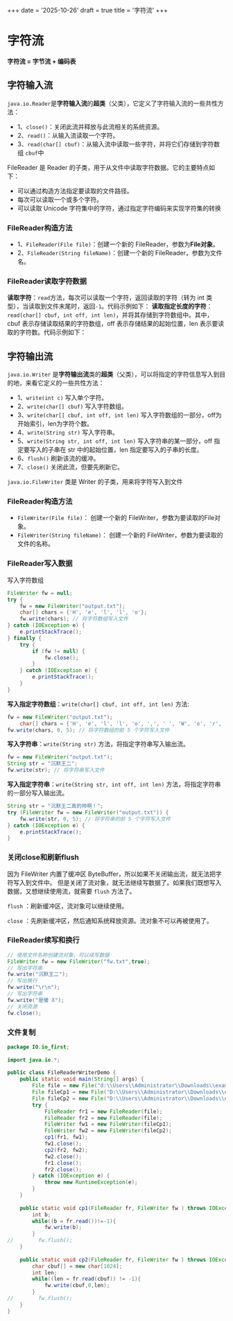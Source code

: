 +++
date = '2025-10-26'
draft = true
title = '字符流'
+++

# 字符流
**字符流 = 字节流 + 编码表**
## 字符输入流
`java.io.Reader`是**字符输入流**的**超类**（父类），它定义了字符输入流的一些共性方法：

- 1、`close()`：关闭此流并释放与此流相关的系统资源。
- 2、`read()`：从输入流读取一个字符。
- 3、`read(char[] cbuf)`：从输入流中读取一些字符，并将它们存储到字符数组 `cbuf`中

FileReader 是 Reader 的子类，用于从文件中读取字符数据。它的主要特点如下：

- 可以通过构造方法指定要读取的文件路径。
- 每次可以读取一个或多个字符。
- 可以读取 Unicode 字符集中的字符，通过指定字符编码来实现字符集的转换
### FileReader构造方法
- 1、`FileReader(File file)`：创建一个新的 FileReader，参数为**File对象**。
- 2、`FileReader(String fileName)`：创建一个新的 FileReader，参数为文件名。
### FileReader读取字符数据
**读取字符**：`read`方法，每次可以读取一个字符，返回读取的字符（转为 int 类型），当读取到文件末尾时，返回`-1`。代码示例如下：
**读取指定长度的字符**：`read(char[] cbuf, int off, int len)`，并将其存储到字符数组中。其中，cbuf 表示存储读取结果的字符数组，off 表示存储结果的起始位置，len 表示要读取的字符数。代码示例如下：
## 字符输出流
`java.io.Writer` 是**字符输出流**类的**超类**（父类），可以将指定的字符信息写入到目的地，来看它定义的一些共性方法：

- 1、`write(int c)` 写入单个字符。
- 2、`write(char[] cbuf)` 写入字符数组。
- 3、`write(char[] cbuf, int off, int len)` 写入字符数组的一部分，off为开始索引，len为字符个数。
- 4、`write(String str)` 写入字符串。
- 5、`write(String str, int off, int len)` 写入字符串的某一部分，off 指定要写入的子串在 str 中的起始位置，len 指定要写入的子串的长度。
- 6、`flush()` 刷新该流的缓冲。
- 7、`close()` 关闭此流，但要先刷新它。

`java.io.FileWriter` 类是 Writer 的子类，用来将字符写入到文件
### FileReader构造方法
- `FileWriter(File file)`： 创建一个新的 FileWriter，参数为要读取的File对象。
- `FileWriter(String fileName)`： 创建一个新的 FileWriter，参数为要读取的文件的名称。
### FileReader写入数据
写入字符数组
```java
FileWriter fw = null;
try {
    fw = new FileWriter("output.txt");
    char[] chars = {'H', 'e', 'l', 'l', 'o'};
    fw.write(chars); // 将字符数组写入文件
} catch (IOException e) {
    e.printStackTrace();
} finally {
    try {
        if (fw != null) {
            fw.close();
        }
    } catch (IOException e) {
        e.printStackTrace();
    }
}
```
**写入指定字符数组**：`write(char[] cbuf, int off, int len)` 方法:
```java
fw = new FileWriter("output.txt");
    char[] chars = {'H', 'e', 'l', 'l', 'o', ',', ' ', 'W', 'o', 'r', 'l', 'd', '!'};
fw.write(chars, 0, 5); // 将字符数组的前 5 个字符写入文件
```
**写入字符串**：`write(String str)` 方法，将指定字符串写入输出流。
```java
fw = new FileWriter("output.txt");
String str = "沉默王二";
fw.write(str); // 将字符串写入文件
```
**写入指定字符串**：`write(String str, int off, int len)` 方法，将指定字符串的一部分写入输出流。
```java
String str = "沉默王二真的帅啊！";
try (FileWriter fw = new FileWriter("output.txt")) {
    fw.write(str, 0, 5); // 将字符串的前 5 个字符写入文件
} catch (IOException e) {
    e.printStackTrace();
}
```
### 关闭close和刷新flush
因为 FileWriter 内置了缓冲区 ByteBuffer，所以如果不关闭输出流，就无法把字符写入到文件中。
但是关闭了流对象，就无法继续写数据了。如果我们既想写入数据，又想继续使用流，就需要 `flush` 方法了。

`flush` ：刷新缓冲区，流对象可以继续使用。

`close` ：先刷新缓冲区，然后通知系统释放资源。流对象不可以再被使用了。
### FileReader续写和换行
```java
// 使用文件名称创建流对象，可以续写数据
FileWriter fw = new FileWriter("fw.txt",true);     
// 写出字符串
fw.write("沉默王二");
// 写出换行
fw.write("\r\n");
// 写出字符串
fw.write("是傻 X");
// 关闭资源
fw.close();
```
### 文件复制
```java
package IO.io_first;  
  
import java.io.*;  
  
public class FileReaderWriterDemo {  
    public static void main(String[] args) {  
        File file = new File("d:\\Users\\Administrator\\Downloads\\example.txt");  
        File fileCp1 = new File("D:\\Users\\Administrator\\Downloads\\example_cp1.txt");  
        File fileCp2 = new File("D:\\Users\\Administrator\\Downloads\\example_cp2.txt");  
        try {  
            FileReader fr1 = new FileReader(file);  
            FileReader fr2 = new FileReader(file);  
            FileWriter fw1 = new FileWriter(fileCp1);  
            FileWriter fw2 = new FileWriter(fileCp2);  
            cp1(fr1, fw1);  
            fw1.close();  
            cp2(fr2, fw2);  
            fw2.close();  
            fr1.close();  
            fr2.close();  
        } catch (IOException e) {  
            throw new RuntimeException(e);  
        }  
    }  
  
    public static void cp1(FileReader fr, FileWriter fw ) throws IOException {  
        int b;  
        while((b = fr.read())!=-1){  
            fw.write(b);  
        }  
//        fw.flush();  
    }  
  
    public static void cp2(FileReader fr, FileWriter fw ) throws IOException {  
        char cbuf[] = new char[1024];  
        int len;  
        while((len = fr.read(cbuf)) != -1){  
            fw.write(cbuf,0,len);  
        }  
//        fw.flush();  
    }  
}
```